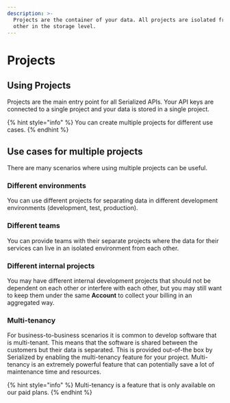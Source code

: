 ```yaml
---
description: >-
  Projects are the container of your data. All projects are isolated from each
  other in the storage level.
---
```


# Projects

## Using Projects

Projects are the main entry point for all Serialized APIs. Your API keys are connected to a single project and your data is stored in a single project. 

{% hint style="info" %}
 You can create multiple projects for different use cases.
{% endhint %}

## Use cases for multiple projects

There are many scenarios where using multiple projects can be useful.

### Different environments

You can use different projects for separating data in different development environments \(development, test, production\). 

### Different teams

You can provide teams with their separate projects where the data for their services can live in an isolated environment from each other.

### Different internal projects

You may have different internal development projects that should not be dependent on each other or interfere with each other, but you may still want to keep them under the same **Account** to collect your billing in an aggregated way.

### Multi-tenancy

For business-to-business scenarios it is common to develop software that is multi-tenant. This means that the software is shared between the customers but their data is separated. This is provided out-of-the box by Serialized by enabling the multi-tenancy feature for your project. Multi-tenancy is an extremely powerful feature that can potentially save a lot of maintenance time and resources.

{% hint style="info" %}
Multi-tenancy is a feature that is only available on our paid plans.
{% endhint %}

